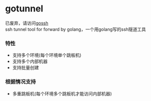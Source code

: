 # gotunnel
已废弃，请访问[gossh](https://github.com/hsyan2008/gossh)  
ssh tunnel tool for forward by golang，一个用golang写的ssh隧道工具

### 特性
* 支持多个环境(每个环境单个跳板机)
* 支持多个内部机器
* 支持批量创建

### 根据情况支持
* 多重跳板机(每个环境多个跳板机才能访问内部机器)
